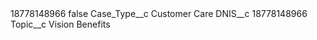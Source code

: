 <?xml version="1.0" encoding="UTF-8"?>
<CustomMetadata xmlns="http://soap.sforce.com/2006/04/metadata" xmlns:xsi="http://www.w3.org/2001/XMLSchema-instance" xmlns:xsd="http://www.w3.org/2001/XMLSchema">
    <label>18778148966</label>
    <protected>false</protected>
    <values>
        <field>Case_Type__c</field>
        <value xsi:type="xsd:string">Customer Care</value>
    </values>
    <values>
        <field>DNIS__c</field>
        <value xsi:type="xsd:string">18778148966</value>
    </values>
    <values>
        <field>Topic__c</field>
        <value xsi:type="xsd:string">Vision Benefits</value>
    </values>
</CustomMetadata>
